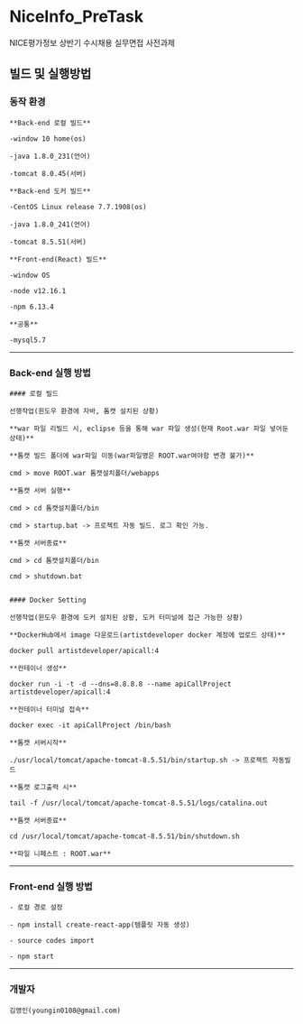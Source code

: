 # NiceInfo_PreTask
NICE평가정보 상반기 수시채용 실무면접 사전과제

## 빌드 및 실행방법

### 동작 환경
	
	**Back-end 로컬 빌드**
	
	-window 10 home(os)
	
	-java 1.8.0_231(언어)
	
	-tomcat 8.0.45(서버)
	
	**Back-end 도커 빌드**
	
	-CentOS Linux release 7.7.1908(os)
	
	-java 1.8.0_241(언어)
	
	-tomcat 8.5.51(서버)
	
	**Front-end(React) 빌드**

	-window OS

	-node v12.16.1

	-npm 6.13.4
	
	**공통**
	
	-mysql5.7  

- - -

### Back-end 실행 방법


	#### 로컬 빌드
	
	선행작업(윈도우 환경에 자바, 톰캣 설치된 상황)
	
	**war 파일 리빌드 시, eclipse 등을 통해 war 파일 생성(현재 Root.war 파일 넣어둔 상태)**

	**톰캣 빌드 폴더에 war파일 이동(war파일명은 ROOT.war여야함 변경 불가)**
	
	cmd > move ROOT.war 톰캣설치폴더/webapps

	**톰캣 서버 실행**
	
	cmd > cd 톰캣설치폴더/bin
	
	cmd > startup.bat -> 프로젝트 자동 빌드. 로그 확인 가능.

	**톰캣 서버종료**
	
	cmd > cd 톰캣설치폴더/bin
	
	cmd > shutdown.bat


	#### Docker Setting
	
	선행작업(윈도우 환경에 도커 설치된 상황, 도커 터미널에 접근 가능한 상황)

	**DockerHub에서 image 다운로드(artistdeveloper docker 계정에 업로드 상태)**
	
	docker pull artistdeveloper/apicall:4

	**컨테이너 생성**
	
	docker run -i -t -d --dns=8.8.8.8 --name apiCallProject artistdeveloper/apicall:4

	**컨테이너 터미널 접속**
	
	docker exec -it apiCallProject /bin/bash 

	**톰캣 서버시작**
	
	./usr/local/tomcat/apache-tomcat-8.5.51/bin/startup.sh -> 프로젝트 자동빌드

	**톰캣 로그출력 시**
	
	tail -f /usr/local/tomcat/apache-tomcat-8.5.51/logs/catalina.out

	**톰캣 서버종료**
	
	cd /usr/local/tomcat/apache-tomcat-8.5.51/bin/shutdown.sh

	**파일 니페스트 : ROOT.war**
	
- - -

### Front-end 실행 방법

	- 로컬 경로 설정
 
  	- npm install create-react-app(템플릿 자동 생성)
 
 	- source codes import
 
 	- npm start
 
- - -

### 개발자

	김영인(youngin0108@gmail.com)


